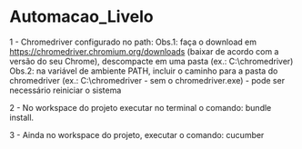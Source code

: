 # Automacao_Livelo


1 - Chromedriver configurado no path: Obs.1: faça o download em https://chromedriver.chromium.org/downloads (baixar de acordo com a versão do seu Chrome), descompacte em uma pasta (ex.: C:\chromedriver) Obs.2: na variável de ambiente PATH, incluir o caminho para a pasta do chromedriver (ex.: C:\chromedriver - sem o chromedriver.exe) - pode ser necessário reiniciar o sistema


2 - No workspace do projeto executar no terminal o comando: bundle install.

3 - Ainda no workspace do projeto, executar o comando: cucumber
